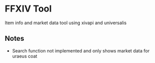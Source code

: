 # FFXIV Tool
Item info and market data tool using xivapi and universalis

## Notes
* Search function not implemented and only shows market data for uraeus coat
